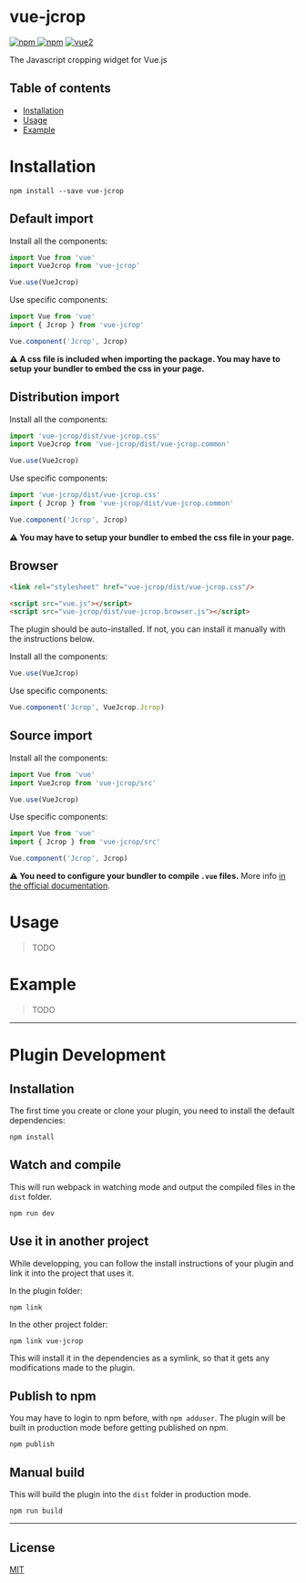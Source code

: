 # vue-jcrop

[![npm](https://img.shields.io/npm/v/vue-jcrop.svg) ![npm](https://img.shields.io/npm/dm/vue-jcrop.svg)](https://www.npmjs.com/package/vue-jcrop)
[![vue2](https://img.shields.io/badge/vue-2.x-brightgreen.svg)](https://vuejs.org/)

The Javascript cropping widget for Vue.js

## Table of contents

- [Installation](#installation)
- [Usage](#usage)
- [Example](#example)

# Installation

```
npm install --save vue-jcrop
```

## Default import

Install all the components:

```javascript
import Vue from 'vue'
import VueJcrop from 'vue-jcrop'

Vue.use(VueJcrop)
```

Use specific components:

```javascript
import Vue from 'vue'
import { Jcrop } from 'vue-jcrop'

Vue.component('Jcrop', Jcrop)
```

**⚠️ A css file is included when importing the package. You may have to setup your bundler to embed the css in your page.**

## Distribution import

Install all the components:

```javascript
import 'vue-jcrop/dist/vue-jcrop.css'
import VueJcrop from 'vue-jcrop/dist/vue-jcrop.common'

Vue.use(VueJcrop)
```

Use specific components:

```javascript
import 'vue-jcrop/dist/vue-jcrop.css'
import { Jcrop } from 'vue-jcrop/dist/vue-jcrop.common'

Vue.component('Jcrop', Jcrop)
```

**⚠️ You may have to setup your bundler to embed the css file in your page.**

## Browser

```html
<link rel="stylesheet" href="vue-jcrop/dist/vue-jcrop.css"/>

<script src="vue.js"></script>
<script src="vue-jcrop/dist/vue-jcrop.browser.js"></script>
```

The plugin should be auto-installed. If not, you can install it manually with the instructions below.

Install all the components:

```javascript
Vue.use(VueJcrop)
```

Use specific components:

```javascript
Vue.component('Jcrop', VueJcrop.Jcrop)
```

## Source import

Install all the components:

```javascript
import Vue from 'vue'
import VueJcrop from 'vue-jcrop/src'

Vue.use(VueJcrop)
```

Use specific components:

```javascript
import Vue from 'vue'
import { Jcrop } from 'vue-jcrop/src'

Vue.component('Jcrop', Jcrop)
```

**⚠️ You need to configure your bundler to compile `.vue` files.** More info [in the official documentation](https://vuejs.org/v2/guide/single-file-components.html).

# Usage

> TODO

# Example

> TODO

---

# Plugin Development

## Installation

The first time you create or clone your plugin, you need to install the default dependencies:

```
npm install
```

## Watch and compile

This will run webpack in watching mode and output the compiled files in the `dist` folder.

```
npm run dev
```

## Use it in another project

While developping, you can follow the install instructions of your plugin and link it into the project that uses it.

In the plugin folder:

```
npm link
```

In the other project folder:

```
npm link vue-jcrop
```

This will install it in the dependencies as a symlink, so that it gets any modifications made to the plugin.

## Publish to npm

You may have to login to npm before, with `npm adduser`. The plugin will be built in production mode before getting published on npm.

```
npm publish
```

## Manual build

This will build the plugin into the `dist` folder in production mode.

```
npm run build
```

---

## License

[MIT](http://opensource.org/licenses/MIT)
